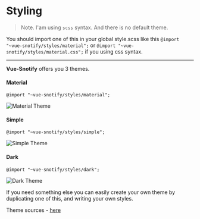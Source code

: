 # Styling

> Note. I'am using `scss` syntax. And there is no default theme.

You should import one of this in your global style.scss like this `@import "~vue-snotify/styles/material";` or `@import "~vue-snotify/styles/material.css";` if you using css syntax.
_________________

**Vue-Snotify** offers you 3 themes.

#### Material
`@import "~vue-snotify/styles/material";`

![Material Theme](https://artemsky.github.io/vue-snotify/static/material.png)

#### Simple
`@import "~vue-snotify/styles/simple";`

![Simple Theme](https://artemsky.github.io/vue-snotify/static/simple.png)

#### Dark
`@import "~vue-snotify/styles/dark";`

![Dark Theme](https://artemsky.github.io/vue-snotify/static/dark.png)

If you need something else you can easily create your own theme by duplicating one of this, and writing your own styles.

Theme sources - [here](https://github.com/artemsky/vue-snotify/tree/master/src/styles)




